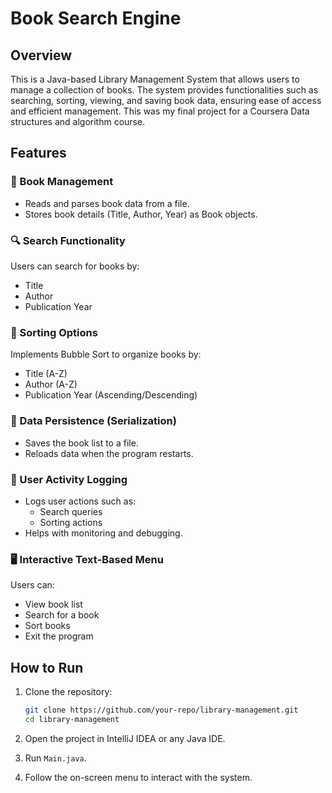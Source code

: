# Book Search Engine 

## Overview

This is a Java-based Library Management System that allows users to manage a collection of books. The system provides functionalities such as searching, sorting, viewing, and saving book data, ensuring ease of access and efficient management. This was my final project for a Coursera Data structures and algorithm course.

## Features

### 📖 Book Management
- Reads and parses book data from a file.
- Stores book details (Title, Author, Year) as Book objects.

### 🔍 Search Functionality
Users can search for books by:
- Title
- Author
- Publication Year

### 🔢 Sorting Options
Implements Bubble Sort to organize books by:
- Title (A-Z)
- Author (A-Z)
- Publication Year (Ascending/Descending)

### 📂 Data Persistence (Serialization)
- Saves the book list to a file.
- Reloads data when the program restarts.

### 📝 User Activity Logging
- Logs user actions such as:
  - Search queries
  - Sorting actions
- Helps with monitoring and debugging.

### 🖥️ Interactive Text-Based Menu
Users can:
- View book list
- Search for a book
- Sort books
- Exit the program

## How to Run

1. Clone the repository:
    ```bash
    git clone https://github.com/your-repo/library-management.git
    cd library-management
    ```

2. Open the project in IntelliJ IDEA or any Java IDE.

3. Run `Main.java`.

4. Follow the on-screen menu to interact with the system.
